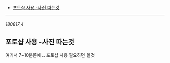 - [포토샵 사용 -사진 따는것](#180817_4)

-----------------------------------------

###### 180817_4

포토샵 사용 -사진 따는것
-


[](https://www.youtube.com/watch?v=pQCCysli1Ds)

여기서 7~10분쯤에 .. 포토샵 사용 필요하면 볼것



